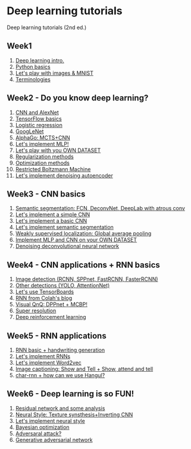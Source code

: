 # Deep learning tutorials
 Deep learning tutorials (2nd ed.)

## Week1 
1. [Deep learning intro.](https://github.com/sjchoi86/dl_tutorials/blob/master/presentations/Week1-1b%20Deep%20learning%20intro.pptx)
2. [Python basics](https://github.com/sjchoi86/dl_tutorials/blob/master/presentations/Week1-1c%20Python%20basic%20(basic_python).pptx)
3. [Let's play with images & MNIST](https://github.com/sjchoi86/dl_tutorials/blob/master/presentations/Week1-1d%20MNIST%20(basic_mnist)%20and%20image%20processing%20(basic_imgprocess).pptx)
4. [Terminologies](https://github.com/sjchoi86/dl_tutorials/blob/master/presentations/Week1-2a%20Terminologies.pptx)

## Week2 - Do you know deep learning?
1. [CNN and AlexNet](https://github.com/sjchoi86/dl_tutorials/blob/master/presentations/Week1-2b%20CNN%20and%20AlexNet.pptx)
2. [TensorFlow basics](https://github.com/sjchoi86/dl_tutorials/blob/master/presentations/Week1-2c%20TensorFlow%20basic%20(basic_tensorflow).pptx)
3. [Logistic regression](https://github.com/sjchoi86/dl_tutorials/blob/master/presentations/Week1-2d%20Logistic%20regression%20(logistic_regression_mnist).pptx)
4. [GoogLeNet](https://github.com/sjchoi86/dl_tutorials/blob/master/presentations/Week2-1b%20GoogLeNet.pptx)
5. [AlphaGo: MCTS+CNN](https://github.com/sjchoi86/dl_tutorials/blob/master/presentations/Week2-1c%20AlphaGo.pptx)
6. [Let's implement MLP!](https://github.com/sjchoi86/dl_tutorials/blob/master/presentations/Week2-1d%20Multi-layer%20perceptron%20(mlp_mnist_simple).pptx)
7. [Let's play with you OWN DATASET](https://github.com/sjchoi86/dl_tutorials/blob/master/presentations/Week2-1e%20Generate%20your%20own%20dataset%20(basic_gendataset).pptx)
8. [Regularization methods](https://github.com/sjchoi86/dl_tutorials/blob/master/presentations/Week2-1f%20Regulaziation.pptx)
9. [Optimization methods](https://github.com/sjchoi86/dl_tutorials/blob/master/presentations/Week2-2a%20Optimizaiton%20methods.pptx)
10. [Restricted Boltzmann Machine](https://github.com/sjchoi86/dl_tutorials/blob/master/presentations/Week2-2b%20Restricted%20Boltzmann%20machine.pptx)
11. [Let's implement denoising autoencoder](https://github.com/sjchoi86/dl_tutorials/blob/master/presentations/Week2-2c%20Denoising%20auto-encoder%20(dae_mnist).pptx)

## Week3 - CNN basics
1. [Semantic segmentation: FCN, DeconvNet, DeepLab with atrous conv](https://github.com/sjchoi86/dl_tutorials/blob/master/presentations/Week3-1b%20Semantic%20segmentation%20details%2BSOTA.pptx)
2. [Let's implement a simple CNN](https://github.com/sjchoi86/dl_tutorials/blob/master/presentations/Week3-1c%20What%20is%20CNN%20(cnn_mnist_simple).pptx)
3. [Let's implement a basic CNN](https://github.com/sjchoi86/dl_tutorials/blob/master/presentations/Week3-1d%20Powerful%20CNN%20(cnn_mnist_basic).pptx)
4. [Let's implement semantic segmentation](https://github.com/sjchoi86/dl_tutorials/blob/master/presentations/Week3-1e%20Implementing%20semantic%20segmentation%20(semseg_basic).pptx) 
5. [Weakly supervised localization: Global average pooling](https://github.com/sjchoi86/dl_tutorials/blob/master/presentations/Week3-2a%20Weakly%20supervised%20learning.pptx)
6. [Implement MLP and CNN on your OWN DATASET](https://github.com/sjchoi86/dl_tutorials/blob/master/presentations/Week3-2b%20Use%20your%20own%20dataset%20(basic_gendataset%2C%20lr%2C%20mlp%2C%20cnn).pptx)
7. [Denoising deconvolutional neural network](https://github.com/sjchoi86/dl_tutorials/blob/master/presentations/Week3-2c%20Denoising%20deconvolutional%20network.pptx)

## Week4 - CNN applications + RNN basics
1. [Image detection (RCNN, SPPnet, FastRCNN, FasterRCNN)](https://github.com/sjchoi86/dl_tutorials/blob/master/presentations/Week4-1a%20Image%20detection%20(RCNN%2C%20SPPnet%2C%20FastRCNN%2C%20FasterRCNN).pptx)
2. [Other detections (YOLO, AttentionNet)](https://github.com/sjchoi86/dl_tutorials/blob/master/presentations/Week4-1b%20Other%20dections%20(YOLO%2C%20AttentionNet).pptx)
3. [Let's use TensorBoards](https://github.com/sjchoi86/dl_tutorials/blob/master/presentations/Week4-1c%20TensorBoard.pptx)
4. [RNN from Colah's blog](https://github.com/sjchoi86/dl_tutorials/blob/master/presentations/Week4-2a%20RNN%20(colah%20blog).pptx)
5. [Visual QnQ: DPPnet + MCBP!](https://github.com/sjchoi86/dl_tutorials/blob/master/presentations/Week4-2b%20Visual%20QnA.pptx)
6. [Super resolution](https://github.com/sjchoi86/dl_tutorials/blob/master/presentations/Week4-2c%20Super%20resolution.pptx)
7. [Deep reinforcement learning](https://github.com/sjchoi86/dl_tutorials/blob/master/presentations/Week4-2d%20Deep%20reinforcement%20learning.pptx)

## Week5 - RNN applications
1. [RNN basic + handwriting generation](https://github.com/sjchoi86/dl_tutorials/blob/master/presentations/Week5-1a%20RNN%20%2B%20LSTM%20%2B%20Handwrting%20Gen.pptx)
2. [Let's implement RNNs](https://github.com/sjchoi86/dl_tutorials/blob/master/presentations/Week5-1b%20Implementing%20RNN%20(rnn_mnist_simple).pptx)
3. [Let's implement Word2vec](https://github.com/sjchoi86/dl_tutorials/blob/master/presentations/Week5-2a%20Word2Vec%20again.pptx)
4. [Image captioning: Show and Tell + Show, attend and tell](https://github.com/sjchoi86/dl_tutorials/blob/master/presentations/Week5-2b%20Image%20Captioning.pptx)
5. [char-rnn + how can we use Hangul?](https://github.com/sjchoi86/dl_tutorials/blob/master/presentations/Week5-2c%20Hangul-RNN.pptx)

## Week6 - Deep learning is so FUN!
1. [Residual network and some analysis](https://github.com/sjchoi86/dl_tutorials/blob/master/presentations/Week6-1a%20Residual%20Networks%20and%20Analysis.pptx)
2. [Neural Style: Texture synsthesis+Inverting CNN](https://github.com/sjchoi86/dl_tutorials/blob/master/presentations/Week6-1b%20Neural%20Style.pptx)
3. [Let's implement neural style](https://github.com/sjchoi86/dl_tutorials/blob/master/presentations/Week6-1c%20Neural%20Style%20Code.pptx)
4. [Bayesian optimization](https://github.com/sjchoi86/dl_tutorials/blob/master/presentations/Week6-2a%20Bayesian%20Optimization.pptx)
5. [Adversaral attack?](https://github.com/sjchoi86/dl_tutorials/blob/master/presentations/Week6-2b%20Adversarial%20Attack.pptx)
6. [Generative adversarial network](https://github.com/sjchoi86/dl_tutorials/blob/master/presentations/Week6-2c%20Generative%20Adversarial%20Network.pptx)
